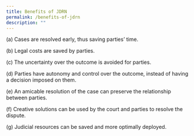 ```yaml
---
title: Benefits of JDRN
permalink: /benefits-of-jdrn
description: ""
---
```


(a) Cases are resolved early, thus saving parties’ time.

(b)	Legal costs are saved by parties.

(c)	The uncertainty over the outcome is avoided for parties.

(d)	Parties have autonomy and control over the outcome, instead of having a decision imposed on them.

(e)	An amicable resolution of the case can preserve the relationship between parties.

(f)	Creative solutions can be used by the court and parties to resolve the dispute.

(g)	Judicial resources can be saved and more optimally deployed.